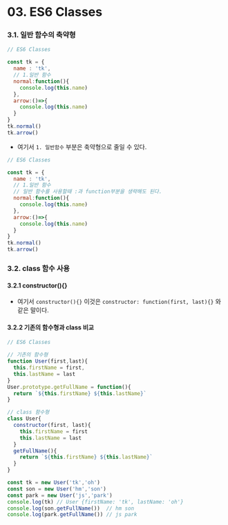 # 03. ES6 Classes

### 3.1. 일반 함수의 축약형

```js
// ES6 Classes

const tk = {
  name : 'tk',
  // 1.일반 함수
  normal:function(){
    console.log(this.name)
  },
  arrow:()=>{
    console.log(this.name)
  }
}
tk.normal()
tk.arrow()

```

- 여기서 `1. 일반함수` 부분은 축약형으로 줄일 수 있다.

```js
// ES6 Classes

const tk = {
  name : 'tk',
  // 1.일반 함수
  // 일반 함수를 사용할때 :과 function부분을 생략해도 된다.
  normal:function(){
    console.log(this.name)
  },
  arrow:()=>{
    console.log(this.name)
  }
}
tk.normal()
tk.arrow()
```

### 3.2. class 함수 사용

#### 3.2.1 constructor(){}

- 여기서 `constructor(){}` 이것은 `constructor: function(first, last){}` 와 같은 말이다. 

#### 3.2.2 기존의 함수형과 class 비교


```js
// ES6 Classes

// 기존의 함수형
function User(first,last){
  this.firstName = first,
  this.lastName = last
}
User.prototype.getFullName = function(){
  return `${this.firstName} ${this.lastName}`
}

// class 함수형
class User{
  constructor(first, last){
    this.firstName = first
    this.lastName = last
  }
  getFullName(){
    return `${this.firstName} ${this.lastName}`
  }
}

const tk = new User('tk','oh')
const son = new User('hm','son')
const park = new User('js','park')
console.log(tk) // User {firstName: 'tk', lastName: 'oh'}
console.log(son.getFullName())  // hm son
console.log(park.getFullName()) // js park


```